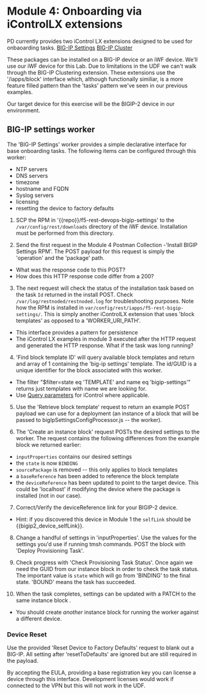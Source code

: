 # Module 4:  Onboarding via iControlLX extensions

PD currently provides two iControl LX extensions designed to be used for onbaoarding tasks. 
[BIG-IP Settings](https://devcentral.f5.com/wiki/DevOps.HowToSamples_bigip_settings_reset.ashx)
[BIG-IP Cluster](https://devcentral.f5.com/wiki/DevOps.HowToSamples-create-bigip-cluster.ashx)

These packages can be installed on a BIG-IP device or an iWF device. We'll use our iWF device for this Lab. Due to limitations in the UDF we can't walk through the BIG-IP Clustering extension. These extensions use the '/iapps/block' interface which, although functionally similiar, is a more feature filled pattern than the 'tasks' pattern we've seen in our previous examples.

Our target device for this exercise will be the BIGIP-2 device in our environment.

## BIG-IP settings worker
The 'BIG-IP Settings' worker provides a simple declarative interface for base onboarding tasks. The following items can be configured through this worker:

* NTP servers
* DNS servers
* timezone
* hostname and FQDN
* Syslog servers
* licensing
* resetting the device to factory defaults

1. SCP the RPM in '{{repo}}/f5-rest-devops-bigip-settings' to the ```/var/config/rest/downloads``` directory of the iWF device. Installation must be performed from this directory.

2. Send the first request in the Module 4 Postman Collection -'Install BIGIP Settings RPM'. The POST payload for this request is simply the 'operation' and the 'package' path.
  * What was the response code to this POST?
  * How does this HTTP response code differ from a 200?

3. The next request will check the status of the installation task based on the task ```Id``` returned in the install POST. Check ```/var/log/restnoded/restnoded.log``` for troubleshooting purposes. Note how the RPM is installed in ```var/config/rest/iapps/f5-rest-bigip-settings/```. This is simply another iControlLX extension that uses 'block templates' as opposed to a 'WORKER_URI_PATH'. 
  * This interface provides a pattern for persistence
  * The iControl LX examples in module 3 executed after the HTTP request and generated the HTTP response. What if the task was long running?


4. 'Find block template ID' will query available block templates and return and array of 1 containing the 'big-ip settings' template. The id/GUID is a unique identifier for the block associated with this worker.
  * The filter "$filter=state eq 'TEMPLATE' and name eq 'bigip-settings'" returns just templates with name we are looking for.
  * Use [Query parameters](https://devcentral.f5.com/articles/demystifying-icontrol-rest-part-3-how-to-pass-query-parameters-and-tmsh-options) for iControl where applicable. 


5. Use the 'Retrieve block template' request to return an example POST payload we can use for a deployment (an instance of a block that will be passed to bigIpSettingsConfigProcessor.js -- the worker).

6. The 'Create an instance block' request POSTs the desired settings to the worker. The request contains the following differences from the example block we returned earlier:
  * ```inputProperties``` contains our desired settings
  * the ```state``` is now ```BINDING```
  * ```sourcePackage``` is removed -- this only applies to block templates
  * a ```baseReference``` has been added to reference the block template
  * the ```deviceReference``` has been updated to point to the target device. This could be 'localhost' if modifying the device where the package is installed (not in our case).

7. Correct/Verify the deviceReference link for your BIGIP-2 device. 
  * Hint: if you discovered this device in Module 1 the ```selfLink``` should be {{bigip2_device_selfLink}}.

8. Change a handful of settings in 'inputProperties'. Use the values for the settings you'd use if running tmsh commands. POST the block with 'Deploy Provisioning Task'.

7. Check progress with 'Check Provisioning Task Status'. Once again we need the GUID from our instance block in order to check the task status. The important value is ```state``` which will go from 'BINDING' to the final state. 'BOUND' means the task has succeeded.

8. When the task completes, settings can be updated with a PATCH to the same instance block .
  * You should create *another* instance block for running the worker against a different device. 

### Device Reset
Use the provided 'Reset Device to Factory Defaults' request to blank out a BIG-IP. All setting after 'resetToDefaults' are ignored but are still required in the payload.

By accepting the EULA, providing a base registration key you can license a device through this interface. Development licenses would work if connected to the VPN but this will not work in the UDF.


